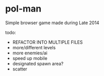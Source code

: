 # pol-man
Simple browser game made during Late 2014

todo:

- REFACTOR INTO MULTIPLE FILES
- more/different levels
- more enemies/ai
- speed up mobile
- designated spawn area?
- scatter
